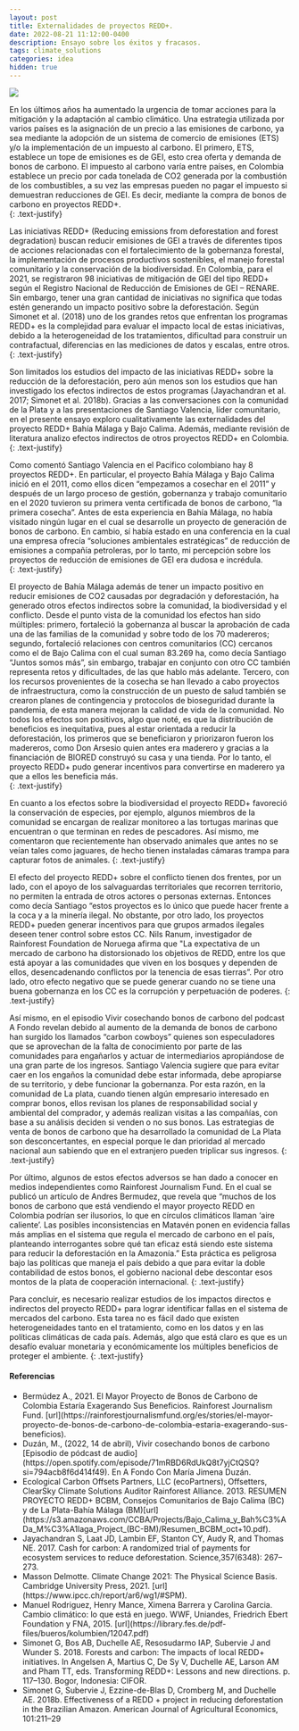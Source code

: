 ```yaml
---
layout: post
title: Externalidades de proyectos REDD+. 
date: 2022-08-21 11:12:00-0400
description: Ensayo sobre los éxitos y fracasos.
tags: climate_solutions 
categories: idea
hidden: true
---
```


<div class="img_row center">
    <img src="{{ site.baseurl }}/assets/img/redd_1.jpg">
</div>

En los últimos años ha aumentado la urgencia de tomar acciones para la mitigación y la adaptación al cambio climático. Una estrategia utilizada por varios países es la asignación de un precio a las emisiones de carbono, ya sea mediante la adopción de un sistema de comercio de emisiones (ETS) y/o la implementación de un impuesto al carbono. El primero, ETS, establece un tope de emisiones es de GEI, esto crea oferta y demanda de bonos de carbono.  El impuesto al carbono varía entre países, en Colombia establece un precio por cada tonelada de CO2 generada por la combustión de los combustibles, a su vez las empresas pueden no pagar el impuesto si demuestran reducciones de GEI. Es decir, mediante la compra de bonos de carbono en proyectos REDD+.  
{: .text-justify}

Las iniciativas REDD+ (Reducing emissions from deforestation and forest degradation) buscan reducir emisiones de GEI a través de diferentes tipos de acciones relacionadas con el fortalecimiento de la gobernanza forestal, la implementación de procesos productivos sostenibles, el manejo forestal comunitario y la conservación de la biodiversidad. En Colombia, para el 2021, se registraron 98 iniciativas de mitigación de GEI del tipo REDD+ según el Registro Nacional de Reducción de Emisiones de GEI – RENARE. Sin embargo, tener una gran cantidad de iniciativas no significa que todas estén generando un impacto positivo sobre la deforestación. Según Simonet et al. (2018) uno de los grandes retos que enfrentan los programas REDD+ es la complejidad para evaluar el impacto local de estas iniciativas, debido a la heterogeneidad de los tratamientos, dificultad para construir un contrafactual, diferencias en las mediciones de datos y escalas, entre otros. 
{: .text-justify}

Son limitados los estudios del impacto de las iniciativas REDD+ sobre la reducción de la deforestación, pero aún menos son los estudios que han investigado los efectos indirectos de estos programas (Jayachandran et al. 2017; Simonet et al. 2018b). Gracias a las conversaciones con la comunidad de la Plata y a las presentaciones de Santiago Valencia, líder comunitario, en el presente ensayo exploro cualitativamente las externalidades del proyecto REDD+ Bahía Málaga y Bajo Calima.  Además, mediante revisión de literatura analizo efectos indirectos de otros proyectos REDD+ en Colombia.
{: .text-justify}

Como comentó Santiago Valencia en el Pacifico colombiano hay 8 proyectos REDD+. En particular, el proyecto Bahía Málaga y Bajo Calima inició en el 2011, como ellos dicen “empezamos a cosechar en el 2011” y después de un largo proceso de gestión, gobernanza y trabajo comunitario en el 2020 tuvieron su primera venta certificada de bonos de carbono, “la primera cosecha”. Antes de esta experiencia en Bahía Málaga, no había visitado ningún lugar en el cual se desarrolle un proyecto de generación de bonos de carbono. En cambio, sí había estado en una conferencia en la cual una empresa ofrecía “soluciones ambientales estratégicas” de reducción de emisiones a compañía petroleras, por lo tanto, mi percepción sobre los proyectos de reducción de emisiones de GEI era dudosa e incrédula.  
{: .text-justify}

El proyecto de Bahía Málaga además de tener un impacto positivo en reducir emisiones de CO2 causadas por degradación y deforestación, ha generado otros efectos indirectos sobre la comunidad, la biodiversidad y el conflicto.  Desde el punto vista de la comunidad los efectos han sido múltiples: primero, fortaleció la gobernanza al buscar la aprobación de cada una de las familias de la comunidad y sobre todo de los 70 madereros; segundo, fortaleció relaciones con centros comunitarios (CC) cercanos como el de Bajo Calima con el cual suman 83.269 ha, como decía Santiago “Juntos somos más”, sin embargo, trabajar en conjunto con otro CC también representa retos y dificultades, de las que hablo más adelante. Tercero, con los recursos provenientes de la cosecha se han llevado a cabo proyectos de infraestructura, como la construcción de un puesto de salud también se crearon planes de contingencia y protocolos de bioseguridad durante la pandemia, de esta manera mejoran la calidad de vida de la comunidad. No todos los efectos son positivos, algo que noté, es que la distribución de beneficios es inequitativa, pues al estar orientada a reducir la deforestación, los primeros que se beneficiaron y priorizaron fueron los madereros, como Don Arsesio quien antes era maderero y gracias a la financiación de BIORED construyó su casa y una tienda. Por lo tanto, el proyecto REDD+ pudo generar incentivos para convertirse en maderero ya que a ellos les beneficia más.   
{: .text-justify}

En cuanto a los efectos sobre la biodiversidad el proyecto REDD+ favoreció la conservación de especies, por ejemplo, algunos miembros de la comunidad se encargan de realizar monitoreo a las tortugas marinas que encuentran o que terminan en redes de pescadores. Así mismo, me comentaron que recientemente han observado animales que antes no se veían tales como jaguares, de hecho tienen instaladas cámaras trampa para capturar fotos de animales. 
{: .text-justify}

El efecto del proyecto REDD+ sobre el conflicto tienen dos frentes, por un lado, con el apoyo de los salvaguardas territoriales que recorren territorio, no permiten la entrada de otros actores o personas externas. Entonces como decía Santiago “estos proyectos es lo único que puede hacer frente a la coca y a la minería ilegal. No obstante, por otro lado, los proyectos REDD+ pueden generar incentivos para que grupos armados ilegales deseen tener control sobre estos CC. Nils Ranum, investigador de Rainforest Foundation de Noruega afirma que "La expectativa de un mercado de carbono ha distorsionado los objetivos de REDD, entre los que está apoyar a las comunidades que viven en los bosques y dependen de ellos, desencadenando conflictos por la tenencia de esas tierras”. Por otro lado, otro efecto negativo que se puede generar cuando no se tiene una buena gobernanza en los CC es la corrupción y perpetuación de poderes.
{: .text-justify}

Así mismo, en el episodio Vivir cosechando bonos de carbono del podcast A Fondo revelan debido al aumento de la demanda de bonos de carbono han surgido los llamados “carbon cowboys” quienes son especuladores que se aprovechan de la falta de conocimiento por parte de las comunidades para engañarlos y actuar de intermediarios apropiándose de una gran parte de los ingresos.  Santiago Valencia sugiere que para evitar caer en los engaños la comunidad debe estar informada, debe apropiarse de su territorio, y debe funcionar la gobernanza. Por esta razón, en la comunidad de La plata, cuando tienen algún empresario interesado en comprar bonos, ellos revisan los planes de responsabilidad social y ambiental del comprador, y además realizan visitas a las compañías, con base a su análisis deciden si venden o no sus bonos.  Las estrategias de venta de bonos de carbono que ha desarrollado la comunidad de La Plata son desconcertantes, en especial porque le dan prioridad al mercado nacional aun sabiendo que en el extranjero pueden triplicar sus ingresos. 
{: .text-justify}

Por último, algunos de estos efectos adversos se han dado a conocer en medios independientes como Rainforest Journalism Fund. En el cual se publicó un artículo de Andres Bermudez, que revela que “muchos de los bonos de carbono que está vendiendo el mayor proyecto REDD en Colombia podrían ser ilusorios, lo que en círculos climáticos llaman ‘aire caliente’. Las posibles inconsistencias en Matavén ponen en evidencia fallas más amplias en el sistema que regula el mercado de carbono en el país, planteando interrogantes sobre qué tan eficaz está siendo este sistema para reducir la deforestación en la Amazonía.” Esta práctica es peligrosa bajo las políticas que maneja el país debido a que para evitar la doble contabilidad de estos bonos, el gobierno nacional debe descontar esos montos de la plata de cooperación internacional.
{: .text-justify}

Para concluir, es necesario realizar estudios de los impactos directos e indirectos del proyecto REDD+ para lograr identificar fallas en el sistema de mercados del carbono. Esta tarea no es fácil dado que existen heterogeneidades tanto en el tratamiento, como en los datos y en las políticas climáticas de cada país. Además, algo que está claro es que es un desafío evaluar monetaria y económicamente los múltiples beneficios de proteger el ambiente.
{: .text-justify}

#### Referencias

<ul>
    <li>Bermúdez A., 2021. El Mayor Proyecto de Bonos de Carbono de Colombia Estaría Exagerando Sus Beneficios. Rainforest Journalism Fund. [url](https://rainforestjournalismfund.org/es/stories/el-mayor-proyecto-de-bonos-de-carbono-de-colombia-estaria-exagerando-sus-beneficios).</li>
    <li>Duzán, M., (2022, 14 de abril), Vivir cosechando bonos de carbono  [Episodio de pódcast de audio](https://open.spotify.com/episode/71mRBD6RdUkQ8t7yjCtQSQ?si=794acb8f6d414f49). En A Fondo Con María Jimena Duzán.</li>
    <li>Ecological Carbon Offsets Partners, LLC (ecoPartners), Offsetters, ClearSky Climate Solutions Auditor Rainforest Alliance. 2013. RESUMEN PROYECTO REDD+ BCBM, Consejos Comunitarios de Bajo Calima (BC) y de La Plata-Bahía Málaga (BM)[url](https://s3.amazonaws.com/CCBA/Projects/Bajo_Calima_y_Bah%C3%ADa_M%C3%A1laga_Project_(BC-BM)/Resumen_BCBM_oct+10.pdf).</li>
    <li>Jayachandran S, Laat JD, Lambin EF, Stanton CY, Audy R, and Thomas NE. 2017. Cash for carbon: A randomized trial of payments for ecosystem services to reduce deforestation. Science,357(6348): 267–273.</li>
    <li>Masson Delmotte. Climate Change 2021: The Physical Science Basis. Cambridge University Press, 2021. [url](https://www.ipcc.ch/report/ar6/wg1/#SPM).</li>
    <li>Manuel Rodriguez, Henry Mance, Ximena Barrera y Carolina Garcia. Cambio climático: lo que está en juego. WWF, Uniandes, Friedrich Ebert Foundation y FNA, 2015. [url](https://library.fes.de/pdf-files/bueros/kolumbien/12047.pdf)</li>
    <li>Simonet G, Bos AB, Duchelle AE, Resosudarmo IAP, Subervie J and Wunder S. 2018. Forests and carbon: The impacts of local REDD+ initiatives. In Angelsen A, Martius C, De Sy V, Duchelle AE, Larson AM and Pham TT, eds. Transforming REDD+: Lessons and new directions. p. 117–130. Bogor, Indonesia: CIFOR.</li>
    <li>Simonet G, Subervie J, Ezzine-de-Blas D, Cromberg M, and Duchelle AE. 2018b. Effectiveness of a REDD + project in reducing deforestation in the Brazilian Amazon. American Journal of Agricultural Economics, 101:211–29</li>
</ul>
